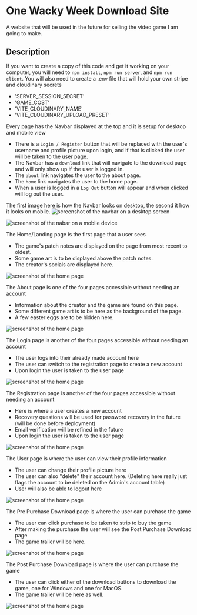 # One Wacky Week Download Site

A website that will be used in the future for selling the video game I am going to make.

## Description

If you want to create a copy of this code and get it working on your computer, you will need to `npm install`, `npm run server`, and `npm run client`. You will also need to create a .env file that will hold your own stripe and cloudinary secrets
- 'SERVER_SESSION_SECRET'
- 'GAME_COST'
- 'VITE_CLOUDINARY_NAME'
- 'VITE_CLOUDINARY_UPLOAD_PRESET'

Every page has the Navbar displayed at the top and it is setup for desktop and mobile view
- There is a `Login / Register` button that will be replaced with the user's username and profile picture upon login, and if that is clicked the user will be taken to the user page.
- The Navbar has a `download` link that will navigate to the download page and will only show up if the user is logged in.
- The `about` link navigates the user to the about page.
- The `home` link navigates the user to the home page.
- When a user is logged in a `Log Out` button will appear and when clicked will log out the user.

The first image here is how the Navbar looks on desktop, the second it how it looks on mobile.
![screenshot of the navbar on a desktop screen](./public/wireframes/navExp.png)

![screenshot of the nabar on a mobile device](./public/wireframes/navCond.png)

The Home/Landing page is the first page that a user sees
- The game's patch notes are displayed on the page from most recent to oldest.
- Some game art is to be displayed above the patch notes.
- The creator's socials are displayed here.

![screenshot of the home page](./public/wireframes/home.png)

The About page is one of the four pages accessible without needing an account
- Information about the creator and the game are found on this page.
- Some different game art is to be here as the background of the page.
- A few easter eggs are to be hidden here.

![screenshot of the home page](./public/wireframes/about.png)

The Login page is another of the four pages accessible without needing an account
- The user logs into their already made account here
- The user can switch to the registration page to create a new account
- Upon login the user is taken to the user page

![screenshot of the home page](./public/wireframes/login.png)

The Registration page is another of the four pages accessible without needing an account
- Here is where a user creates a new account
- Recovery questions will be used for password recovery in the future (will be done before deployment)
- Email verification will be refined in the future
- Upon login the user is taken to the user page

![screenshot of the home page](./public/wireframes/register.png)

The User page is where the user can view their profile information
- The user can change their profile picture here
- The user can also "delete" their account here. (Deleting here really just flags the account to be deleted on the Admin's account table)
- User will also be able to logout here

![screenshot of the home page](./public/wireframes/user.png)

The Pre Purchase Download page is where the user can purchase the game
- The user can click purchase to be taken to strip to buy the game
- After making the purchase the user will see the Post Purchase Download page
- The game trailer will be here.

![screenshot of the home page](./public/wireframes/preDownload.png)

The Post Purchase Download page is where the user can purchase the game
- The user can click either of the download buttons to download the game, one for Windows and one for MacOS.
- The game trailer will be here as well.

![screenshot of the home page](./public/wireframes/postDownload.png)